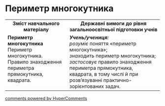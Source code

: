 <div id="hypercomments_widget" class="js-hypercomments-widget invisible"></div>

# Периметр  многокутника
<table>
  <tr>
    <td width="40%" align="center"><b>Зміст навчального матеріалу<b></td>
    <td width="60%" align="center"><b>Державні вимоги до рівня загальноосвітньої підготовки учнів</b></td>
  </tr>
  <tr>
    <td width="40%" style="vertical-align:top !important;"><b>Периметр  многокутника</b><br>
Периметр многокутника.<br>
Правило знаходження периметра прямокутника, квадрата.<br></td>
    <td width="60%" style="vertical-align:top !important;"><i><b>Учень/учениця:</b></i><br>
<i>розуміє</i> поняття «периметр многокутника»;<br>
<i>знаходить</i> периметр многокутника;<br>
<i>застосовує</i> правило знаходження периметра прямокутника, квадрата, в тому числі й при розв’язуванні практично-зорієнтованих задач.<br></td>
  </tr>
</table>

<div class="js-hypercomments-container">
    <a href="http://hypercomments.com" class="hc-link" title="comments widget">comments powered by HyperComments</a>
</div>